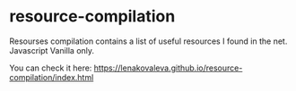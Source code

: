 # resource-compilation
Resourses compilation contains a list of useful resources I found in the net. Javascript Vanilla only.

You can check it here:
https://lenakovaleva.github.io/resource-compilation/index.html
